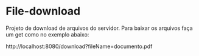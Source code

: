 # File-download
Projeto de download de arquivos do servidor. Para baixar os arquivos faça um get como no exemplo abaixo:

http://localhost:8080/download?fileName=documento.pdf

